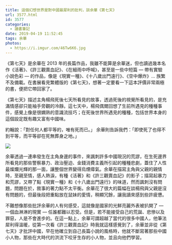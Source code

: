 ```yaml
---
title: 這個幻想世界是對中國最犀利的批判，談余華《第七天》
url: 3577.html
id: 3577
categories:
  - 讀書筆記
date: 2019-04-19 11:52:45
tags: 余華
photos: 
  - https://i.imgur.com/46Tw6K6.jpg
---
```


《第七天》是余華在 2013 年的長篇作品，我雖不能算是余華迷，但也讀過幾本名作《活著》、《許三觀賣血記》、《在細雨中呼喊》，甚至是一些中短篇 — 帶有實驗小說色彩 — 的作品，像是《現實一種》、《十八歲出門遠行》、《空中爆炸》… 族繁不及備載。在書展看見繁體版的《第七天》，想著一定要看一下這本評價非常兩極的書，便把它帶回家了。

《第七天》描述主角楊飛死後七天所看見的故事，透過死後的視覺所看見的，是充滿情感卻只能袖手旁觀的冷靜。這七天中，楊飛偶爾回想了生前所遇見的種種事件，感覺上像是很嫻熟的意識流技巧；在死後世界所遇見的種種，包括世界本身的這個設定既有趣又富有中國味。

約翰說：「對任何人都平等的，唯有死而已。」
余華則告訴我們：「即使死了也得不到平等，而平等卻在死無葬身之地。」

![](https://i.imgur.com/ZqLRNLM.jpg)

余華透過一連串發生在主角身邊的事件，來諷刺許多中國現況的荒謬，在生死邊界所看見的那些警察暴力、政治壓迫、金錢消費主義所引起的種種悲劇，蓋住了人性最燦爛光輝的那一面，讓整個世界變得烏煙瘴氣。余華在描寫主角與父親的親情時，至親至情，感人熱淚，有種《活著》和《許三觀賣血記》的影子；描寫起暴力和荒謬，又帶了點《現實一種》和《十八歲出門遠行》的味道，然而諷刺沒有問題，問題在於，敘事的著力點不太平衡。余華花了很大的篇幅在談楊飛與父親是沒有問題的，但最後段把重點放在鼠妹的愛情，稍顯冗餘，讓我讀來感到些許疲憊。

不難想像那些批評余華的人有何感受，這就像是國家的光鮮亮麗外表被扒開了 — 一個血淋淋的現實 — 任誰都難以忍受。但是，若不能接受自己的荒誕、悲慘以及罪惡，人是不會進步的。在這一點上，余華可謂超越了當代的很多中國人，他筆法犀利得溫暖，從第一次看《許三觀賣血記》時我就這樣感覺到了，余華並非從《第七天》才批評中國，早在他確立到自己長篇小說的風格時，他就不斷寫著那些中國小人物，那些在大時代的洪流下咬牙生存的小人物，並且向他們學習。